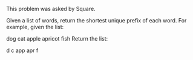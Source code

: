 This problem was asked by Square.

Given a list of words, return the shortest unique prefix of each word. For example, given the list:

dog
cat
apple
apricot
fish
Return the list:

d
c
app
apr
f
